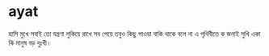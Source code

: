 # ayat
হাসি মুখে সবাই তো যন্ত্রণা লুকিয়ে রাখে সব পেয়ে তবুও কিছু পাওয়া বাকি থাকে বলে না এ পৃথিবীতে ক জনাই সুখি একা কি মানুষ বড় দুঃখী।
